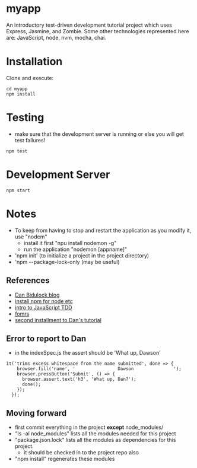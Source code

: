 myapp
=====

An introductory test-driven development tutorial project which uses Express, Jasmine, and Zombie. Some other technologies represented here are: JavaScript, node, nvm, mocha, chai.

# Installation

Clone and execute:

```
cd myapp
npm install
```

# Testing

* make sure that the development server is running or else you will get test failures!

```
npm test
```

# Development Server

```
npm start
```

# Notes

* To keep from having to stop and restart the application as you modify it, use "nodem"
	* install it first "npu install nodemon -g"
	* run the application "nodemon [appname]" 
* 'npm init' (to initialize a project in the project directory)
* 'npm --package-lock-only (may be useful)

## References

* [Dan Bidulock blog](https://libertyseeds.ca/2020/04/20/How-to-get-started-testing-with-Express-Jasmine-and-Zombie/)
* [install npm for node etc](https://stackoverflow.com/questions/42564775/how-to-use-npm-install-without-sudo)
* [intro to JavaScript TDD](https://jrsinclair.com/articles/2016/gentle-introduction-to-javascript-tdd-intro/)
* [fomrs](https://www.w3schools.com/html/html_forms.asp)
* [second installment to Dan's tutorial](https://whatdandoes.info/2020/05/04/How-to-get-started-testing-with-Express-Jasmine-and-Zombie-PART-DEUX/)

## Error to report to Dan

* in the indexSpec.js the assert should be 'What up, Dawson'
```
it('trims excess whitespace from the name submitted', done => {
    browser.fill('name', '                Dawson               ');
    browser.pressButton('Submit', () => {
      browser.assert.text('h3', 'What up, Dan?');
      done();
    });
  });
```

## Moving forward

* first commit everything in the project **except** node_modules/
* "ls -al node_modules" lists all the modules needed for this project
* "package.json.lock" lists all the modules as dependencies for this project.
  * it should be checked in to the project repo also
* "npm install" regenerates these modules